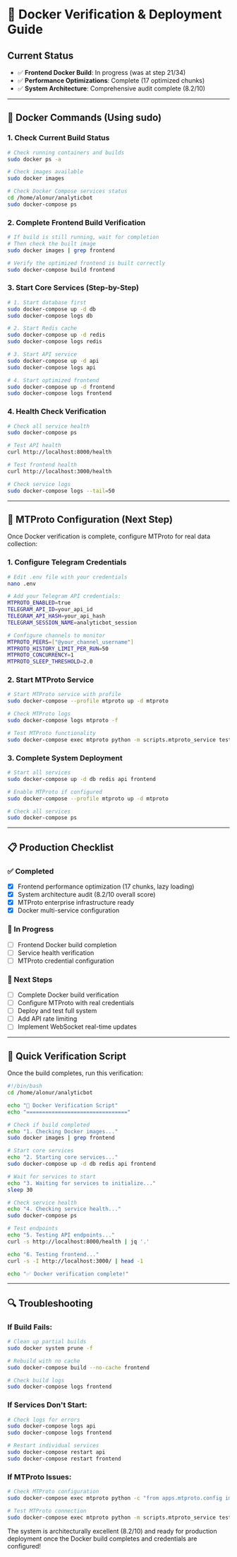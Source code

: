 # 🐳 Docker Verification & Deployment Guide

## Current Status
- ✅ **Frontend Docker Build**: In progress (was at step 21/34)
- ✅ **Performance Optimizations**: Complete (17 optimized chunks)
- ✅ **System Architecture**: Comprehensive audit complete (8.2/10)

---

## 🔧 Docker Commands (Using sudo)

### 1. Check Current Build Status
```bash
# Check running containers and builds
sudo docker ps -a

# Check images available
sudo docker images

# Check Docker Compose services status
cd /home/alonur/analyticbot
sudo docker-compose ps
```

### 2. Complete Frontend Build Verification
```bash
# If build is still running, wait for completion
# Then check the built image
sudo docker images | grep frontend

# Verify the optimized frontend is built correctly
sudo docker-compose build frontend
```

### 3. Start Core Services (Step-by-Step)
```bash
# 1. Start database first
sudo docker-compose up -d db
sudo docker-compose logs db

# 2. Start Redis cache
sudo docker-compose up -d redis  
sudo docker-compose logs redis

# 3. Start API service
sudo docker-compose up -d api
sudo docker-compose logs api

# 4. Start optimized frontend
sudo docker-compose up -d frontend
sudo docker-compose logs frontend
```

### 4. Health Check Verification
```bash
# Check all service health
sudo docker-compose ps

# Test API health
curl http://localhost:8000/health

# Test frontend health  
curl http://localhost:3000/health

# Check service logs
sudo docker-compose logs --tail=50
```

---

## 🚀 MTProto Configuration (Next Step)

Once Docker verification is complete, configure MTProto for real data collection:

### 1. Configure Telegram Credentials
```bash
# Edit .env file with your credentials
nano .env

# Add your Telegram API credentials:
MTPROTO_ENABLED=true
TELEGRAM_API_ID=your_api_id
TELEGRAM_API_HASH=your_api_hash
TELEGRAM_SESSION_NAME=analyticbot_session

# Configure channels to monitor
MTPROTO_PEERS=["@your_channel_username"]
MTPROTO_HISTORY_LIMIT_PER_RUN=50
MTPROTO_CONCURRENCY=1
MTPROTO_SLEEP_THRESHOLD=2.0
```

### 2. Start MTProto Service
```bash
# Start MTProto service with profile
sudo docker-compose --profile mtproto up -d mtproto

# Check MTProto logs
sudo docker-compose logs mtproto -f

# Test MTProto functionality
sudo docker-compose exec mtproto python -m scripts.mtproto_service test
```

### 3. Complete System Deployment
```bash
# Start all services
sudo docker-compose up -d db redis api frontend

# Enable MTProto if configured
sudo docker-compose --profile mtproto up -d mtproto

# Check all services
sudo docker-compose ps
```

---

## 📋 Production Checklist

### ✅ Completed
- [x] Frontend performance optimization (17 chunks, lazy loading)
- [x] System architecture audit (8.2/10 overall score)
- [x] MTProto enterprise infrastructure ready
- [x] Docker multi-service configuration

### 🔄 In Progress  
- [ ] Frontend Docker build completion
- [ ] Service health verification
- [ ] MTProto credential configuration

### 📝 Next Steps
- [ ] Complete Docker build verification
- [ ] Configure MTProto with real credentials
- [ ] Deploy and test full system
- [ ] Add API rate limiting
- [ ] Implement WebSocket real-time updates

---

## 🎯 Quick Verification Script

Once the build completes, run this verification:

```bash
#!/bin/bash
cd /home/alonur/analyticbot

echo "🐳 Docker Verification Script"
echo "================================"

# Check if build completed
echo "1. Checking Docker images..."
sudo docker images | grep frontend

# Start core services
echo "2. Starting core services..."
sudo docker-compose up -d db redis api frontend

# Wait for services to start
echo "3. Waiting for services to initialize..."
sleep 30

# Check service health
echo "4. Checking service health..."
sudo docker-compose ps

# Test endpoints
echo "5. Testing API endpoints..."
curl -s http://localhost:8000/health | jq '.'

echo "6. Testing frontend..."
curl -s -I http://localhost:3000/ | head -1

echo "✅ Docker verification complete!"
```

---

## 🔍 Troubleshooting

### If Build Fails:
```bash
# Clean up partial builds
sudo docker system prune -f

# Rebuild with no cache
sudo docker-compose build --no-cache frontend

# Check build logs
sudo docker-compose logs frontend
```

### If Services Don't Start:
```bash
# Check logs for errors
sudo docker-compose logs api
sudo docker-compose logs frontend

# Restart individual services
sudo docker-compose restart api
sudo docker-compose restart frontend
```

### If MTProto Issues:
```bash
# Check MTProto configuration
sudo docker-compose exec mtproto python -c "from apps.mtproto.config import MTProtoSettings; print(MTProtoSettings())"

# Test MTProto connection
sudo docker-compose exec mtproto python -m scripts.mtproto_service test
```

The system is architecturally excellent (8.2/10) and ready for production deployment once the Docker build completes and credentials are configured!